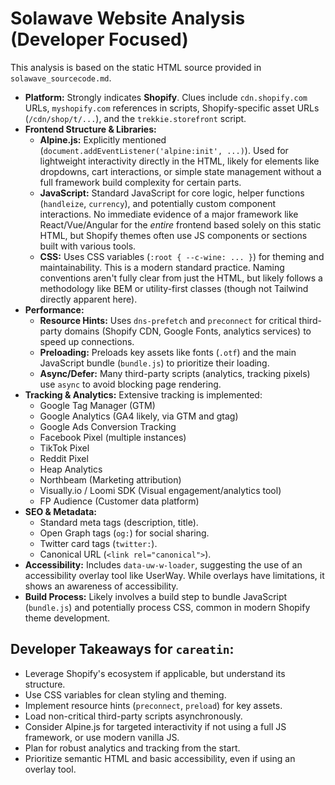 # Solawave Website Analysis (Developer Focused)

This analysis is based on the static HTML source provided in `solawave_sourcecode.md`.

*   **Platform:** Strongly indicates **Shopify**. Clues include `cdn.shopify.com` URLs, `myshopify.com` references in scripts, Shopify-specific asset URLs (`/cdn/shop/t/...`), and the `trekkie.storefront` script.
*   **Frontend Structure & Libraries:**
    *   **Alpine.js:** Explicitly mentioned (`document.addEventListener('alpine:init', ...)`). Used for lightweight interactivity directly in the HTML, likely for elements like dropdowns, cart interactions, or simple state management without a full framework build complexity for certain parts.
    *   **JavaScript:** Standard JavaScript for core logic, helper functions (`handleize`, `currency`), and potentially custom component interactions. No immediate evidence of a major framework like React/Vue/Angular for the *entire* frontend based solely on this static HTML, but Shopify themes often use JS components or sections built with various tools.
    *   **CSS:** Uses CSS variables (`:root { --c-wine: ... }`) for theming and maintainability. This is a modern standard practice. Naming conventions aren't fully clear from just the HTML, but likely follows a methodology like BEM or utility-first classes (though not Tailwind directly apparent here).
*   **Performance:**
    *   **Resource Hints:** Uses `dns-prefetch` and `preconnect` for critical third-party domains (Shopify CDN, Google Fonts, analytics services) to speed up connections.
    *   **Preloading:** Preloads key assets like fonts (`.otf`) and the main JavaScript bundle (`bundle.js`) to prioritize their loading.
    *   **Async/Defer:** Many third-party scripts (analytics, tracking pixels) use `async` to avoid blocking page rendering.
*   **Tracking & Analytics:** Extensive tracking is implemented:
    *   Google Tag Manager (GTM)
    *   Google Analytics (GA4 likely, via GTM and gtag)
    *   Google Ads Conversion Tracking
    *   Facebook Pixel (multiple instances)
    *   TikTok Pixel
    *   Reddit Pixel
    *   Heap Analytics
    *   Northbeam (Marketing attribution)
    *   Visually.io / Loomi SDK (Visual engagement/analytics tool)
    *   FP Audience (Customer data platform)
*   **SEO & Metadata:**
    *   Standard meta tags (description, title).
    *   Open Graph tags (`og:`) for social sharing.
    *   Twitter card tags (`twitter:`).
    *   Canonical URL (`<link rel="canonical">`).
*   **Accessibility:** Includes `data-uw-w-loader`, suggesting the use of an accessibility overlay tool like UserWay. While overlays have limitations, it shows an awareness of accessibility.
*   **Build Process:** Likely involves a build step to bundle JavaScript (`bundle.js`) and potentially process CSS, common in modern Shopify theme development.

## Developer Takeaways for `careatin`:

*   Leverage Shopify's ecosystem if applicable, but understand its structure.
*   Use CSS variables for clean styling and theming.
*   Implement resource hints (`preconnect`, `preload`) for key assets.
*   Load non-critical third-party scripts asynchronously.
*   Consider Alpine.js for targeted interactivity if not using a full JS framework, or use modern vanilla JS.
*   Plan for robust analytics and tracking from the start.
*   Prioritize semantic HTML and basic accessibility, even if using an overlay tool. 
